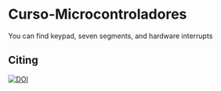 # Curso-Microcontroladores
You can find keypad, seven segments, and hardware interrupts

## Citing
[![DOI](https://zenodo.org/badge/174358122.svg)](https://zenodo.org/badge/latestdoi/174358122)
